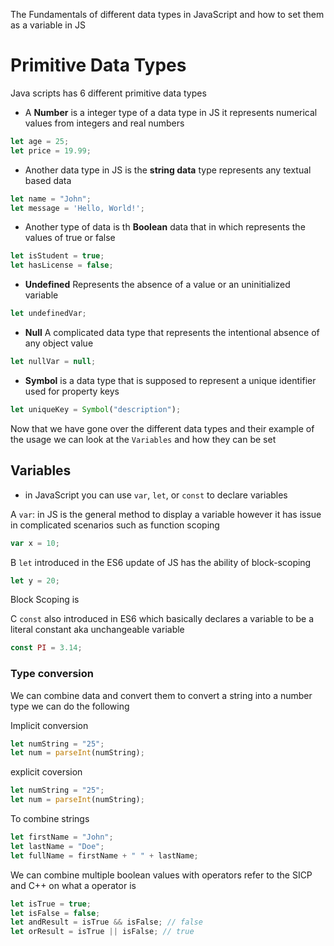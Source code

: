 The Fundamentals of different data types  in JavaScript and how to set them as  a variable in JS 

# Primitive Data Types 

Java scripts has 6 different primitive data types 

- A **Number** is a integer type of a data type in JS it represents numerical values from integers and real numbers 

```JavaScript
let age = 25;
let price = 19.99;

```

- Another data type in JS is the **string data** type represents any textual based data 

```JavaScript
let name = "John";
let message = 'Hello, World!';
```

- Another type of data is th **Boolean** data that in which represents the values of true or false 

```JavaScript
let isStudent = true;
let hasLicense = false;
```

- **Undefined** Represents the absence of a value or an uninitialized variable

```JavaScript
let undefinedVar;
```

- **Null** A  complicated data type that represents the intentional absence of any object value 

```JavaScript
let nullVar = null;
```

- **Symbol** is a data type that is supposed to represent a unique identifier used for property keys 

```JavaScript
let uniqueKey = Symbol("description");

```

Now that we have gone over the different data types and their example of the usage we can look at the `Variables` and how they can be set 

## Variables 
- in JavaScript you can use `var`, `let`, or `const` to declare variables 

A `var`: in JS is the general method to display a variable however it has issue in complicated scenarios such as function scoping 

```JavaScript
var x = 10;
```

B `let` introduced in the ES6 update of JS has the ability of block-scoping 

```JavaScript
let y = 20;
```

Block Scoping is 

C `const` also introduced in ES6 which basically declares a variable to be a literal constant aka unchangeable variable 

```JavaScript
const PI = 3.14;
```


### Type conversion 
We can combine data and convert them to convert a string into a number type we can do the following 

Implicit conversion
```JavaScript
let numString = "25";
let num = parseInt(numString);
```

explicit coversion
```Javascript
let numString = "25";
let num = parseInt(numString);
```

To combine strings 

```JavaScript 
let firstName = "John";
let lastName = "Doe";
let fullName = firstName + " " + lastName;
```

We can combine multiple boolean values with operators refer to the SICP and C++ on what a operator is 

```JavaScript
let isTrue = true;
let isFalse = false;
let andResult = isTrue && isFalse; // false
let orResult = isTrue || isFalse; // true
```


